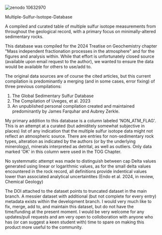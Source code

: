 ![zenodo 10632970](https://github.com/markclaire1/Multiple-Sulfur-Isotope-Database/assets/61049966/6edd77f5-badb-456a-864f-2a46c9541f57)

Multiple-Sulfur-Isotope-Database

A compiled and curated table of multiple sulfur isotope measurements from throughout the geological record, with a primary focus on minimally-altered sedimentary rocks.

This database was compiled for the 2024 Treatise on Geochemistry chapter "Mass independent fractionation processes in the atmosphere" and for the figures and analysis within. While that effort is unfortunately closed source (available upon email request to the author), we wanted to ensure the data would be available for others to use/add to.

The original data sources are of course the cited articles, but this current compilation is predominantly a merging (and in some cases, error fixing) of three previous compilations:
1) The Global Sedimentary Sulfur Database
2) The Compilation of Uveges, et al. 2023
3) An unpublished personal compilation created and maintained predominantly by James Farquhar and Aubrey Zerkle.

My primary addition to this database is a column labeled 'NON_ATM_FLAG'. This is an attempt at a curated (but admiditely somewhat subjective in places) list of any indication that the multiple sulfur isotope data might not reflect an atmospheric source. There are entries for non-sedimentary rock types, alteration as indicated by the authors (or by the underlying minerology), minerals interpreted as detrital, as well as outliers.  Only data marked 'OK' in this column were used in the TOG Chapter.

No systemmatic attempt was made to distinguish between cap Delta values generated using linear or logarithmic values, as for the small delta values encountered in the rock record, all definitions provide indentical values lower than associated analytical uncertaintites (Endo et al. 2024, in review, Chemical Geology)


The DOI attached to the dataset points to truncated dataset in the main branch.  A messier dataset with additional (but not complete for every entry) metadata exists within the development branch.  I would very much like to fix, merge, add to, and maintain this dataset, but do not have the time/funding at the present moment.  I would be very welcome for any updates/pull requests and am very open to colloboration with anyone who has (or can suggest a keen student with) time to spare on making this product more useful to the community.



